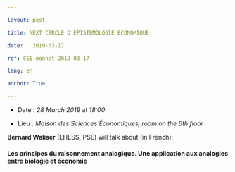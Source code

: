 ```yaml
---

layout: post

title: NEXT CERCLE D'EPISTEMOLOGIE ECONOMIQUE

date:   2019-03-17

ref: CEE-monnet-2019-03-17

lang: en

anchor: True

---
```




* Date : *28 March 2019* at *18:00*

* Lieu : *Maison des Sciences Économiques, room on the 6th floor*



**Bernard Waliser** (EHESS, PSE) will talk about (in French):



#### **Les principes du raisonnement analogique. Une application aux analogies entre biologie et économie**




